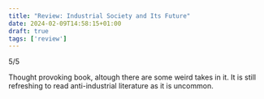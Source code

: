 ```yaml
---
title: "Review: Industrial Society and Its Future"
date: 2024-02-09T14:58:15+01:00
draft: true
tags: ['review'] 
---
```


5/5

Thought provoking book, altough there are some weird takes in it. It is still refreshing to read anti-industrial literature as it is uncommon.
